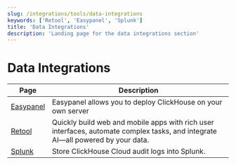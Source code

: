 ```yaml
---
slug: /integrations/tools/data-integrations
keywords: ['Retool', 'Easypanel', 'Splunk']
title: 'Data Integrations'
description: 'Landing page for the data integrations section'
---
```


# Data Integrations

| Page      | Description                                                                                                                     |
|-----------|---------------------------------------------------------------------------------------------------------------------------------|
| [Easypanel](/integrations/easypanel) | Easypanel allows you to deploy ClickHouse on your own server                                                                    |
| [Retool](/integrations/retool)    | Quickly build web and mobile apps with rich user interfaces, automate complex tasks, and integrate AI—all powered by your data. |
| [Splunk](/integrations/audit-splunk)     | Store ClickHouse Cloud audit logs into Splunk.                                                                                  |
